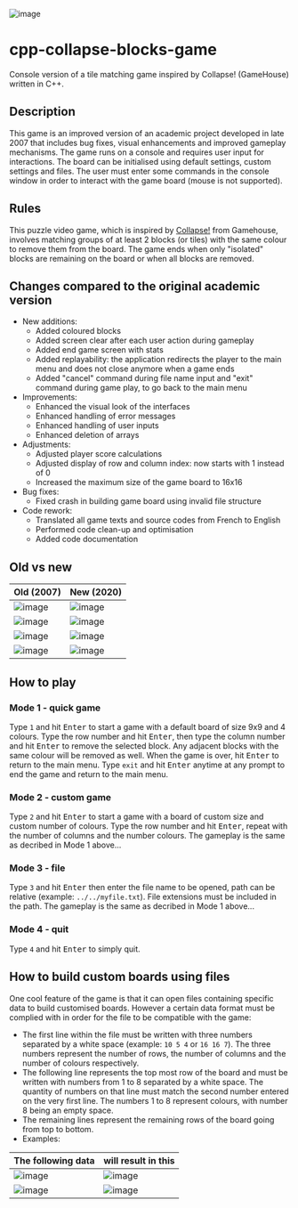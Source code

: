 ![image](https://user-images.githubusercontent.com/48676469/100624765-bdd92880-335e-11eb-925a-773091ede695.png)
# cpp-collapse-blocks-game
Console version of a tile matching game inspired by Collapse! (GameHouse) written in C++.

## Description
This game is an improved version of an academic project developed in late 2007 that includes bug fixes, visual enhancements and improved gameplay mechanisms. The game runs on a console and requires user input for interactions. The board can be initialised using default settings, custom settings and files. The user must enter some commands in the console window in order to interact with the game board (mouse is not supported).

## Rules
This puzzle video game, which is inspired by <a target="_blank" title="Collapse!" href="https://en.wikipedia.org/wiki/Collapse!">Collapse!</a> from Gamehouse, involves matching groups of at least 2 blocks (or tiles) with the same colour to remove them from the board. The game ends when only "isolated" blocks are remaining on the board or when all blocks are removed.

## Changes compared to the original academic version
- New additions:
   - Added coloured blocks
   - Added screen clear after each user action during gameplay
   - Added end game screen with stats
   - Added replayability: the application redirects the player to the main menu and does not close anymore when a game ends
   - Added "cancel" command during file name input and "exit" command during game play, to go back to the main menu
- Improvements:
   - Enhanced the visual look of the interfaces
   - Enhanced handling of error messages
   - Enhanced handling of user inputs
   - Enhanced deletion of arrays
- Adjustments:
   - Adjusted player score calculations
   - Adjusted display of row and column index: now starts with 1 instead of 0
   - Increased the maximum size of the game board to 16x16
- Bug fixes:
   - Fixed crash in building game board using invalid file structure
- Code rework:
   - Translated all game texts and source codes from French to English
   - Performed code clean-up and optimisation
   - Added code documentation
   
## Old vs new
Old (2007) | New (2020)
------------ | -------------
![image](https://user-images.githubusercontent.com/48676469/100626860-48228c00-3361-11eb-942a-7cb61432d6bd.png) | ![image](https://user-images.githubusercontent.com/48676469/100626774-304b0800-3361-11eb-9f1e-83d6a4450b6b.png)
![image](https://user-images.githubusercontent.com/48676469/100627338-d860d100-3361-11eb-850e-c1f7fc59f759.png) | ![image](https://user-images.githubusercontent.com/48676469/100627272-c5e69780-3361-11eb-8184-883e5f0f47d9.png)
![image](https://user-images.githubusercontent.com/48676469/100627615-2bd31f00-3362-11eb-91f6-d74aaf4d9385.png) | ![image](https://user-images.githubusercontent.com/48676469/100627674-3db4c200-3362-11eb-81da-8bd8c864c6a8.png)
![image](https://user-images.githubusercontent.com/48676469/100628393-21655500-3363-11eb-94bb-6b395be46bd6.png) | ![image](https://user-images.githubusercontent.com/48676469/100628497-3b9f3300-3363-11eb-98b2-8f5a792a5cb2.png)

## How to play
### Mode 1 - quick game
Type `1` and hit <kbd>Enter</kbd> to start a game with a default board of size 9x9 and 4 colours.
Type the row number and hit <kbd>Enter</kbd>, then type the column number and hit <kbd>Enter</kbd> to remove the selected block. Any adjacent blocks with the same colour will be removed as well.
When the game is over, hit <kbd>Enter</kbd> to return to the main menu.
Type `exit` and hit <kbd>Enter</kbd> anytime at any prompt to end the game and return to the main menu.

### Mode 2 - custom game
Type `2` and hit <kbd>Enter</kbd> to start a game with a board of custom size and custom number of colours.
Type the row number and hit <kbd>Enter</kbd>, repeat with the number of columns and the number colours.
The gameplay is the same as decribed in Mode 1 above...

### Mode 3 - file
Type `3` and hit <kbd>Enter</kbd> then enter the file name to be opened, path can be relative (example: `../../myfile.txt`). File extensions must be included in the path.
The gameplay is the same as decribed in Mode 1 above...

### Mode 4 - quit
Type `4` and hit <kbd>Enter</kbd> to simply quit.

## How to build custom boards using files
One cool feature of the game is that it can open files containing specific data to build customised boards. However a certain data format must be complied with in order for the file to be compatible with the game:
- The first line within the file must be written with three numbers separated by a white space (example: `10 5 4` or `16 16 7`). The three numbers represent the number of rows, the number of columns and the number of colours respectively.
- The following line represents the top most row of the board and must be written with numbers from 1 to 8 separated by a white space. The quantity of numbers on that line  must match the second number entered on the very first line. The numbers 1 to 8 represent colours, with number 8 being an empty space.
- The remaining lines represent the remaining rows of the board going from top to bottom.
- Examples:

The following data | will result in this
------------ | -------------
![image](https://user-images.githubusercontent.com/48676469/100633138-a4d57500-3368-11eb-8ad8-24012275554d.png) | ![image](https://user-images.githubusercontent.com/48676469/100633194-bc146280-3368-11eb-8455-7b528026e882.png)
![image](https://user-images.githubusercontent.com/48676469/100633744-6a200c80-3369-11eb-8edc-9bdfe447739d.png) | ![image](https://user-images.githubusercontent.com/48676469/100633799-7c01af80-3369-11eb-9de3-07511f175bd8.png)
